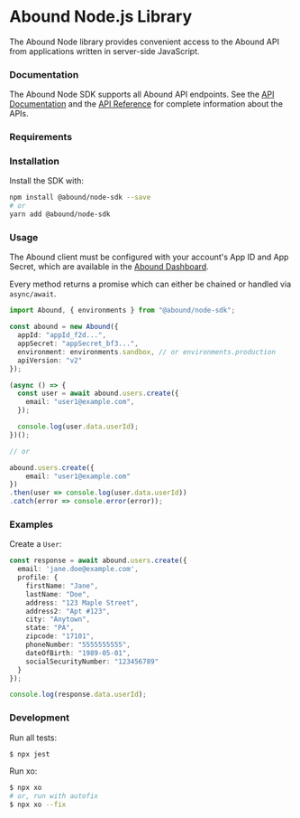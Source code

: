 
# Abound Node.js Library

The Abound Node library provides convenient access to the Abound API from applications written in server-side JavaScript.

### Documentation

The Abound Node SDK supports all Abound API endpoints. See the [API Documentation][docs] and the [API Reference][api-reference] for complete information about the APIs.

### Requirements
### Installation

Install the SDK with:

```sh
npm install @abound/node-sdk --save
# or
yarn add @abound/node-sdk
```

### Usage

The Abound client must be configured with your account's App ID and App Secret, which are available in the [Abound Dashboard][developer-dashboard].

Every method returns a promise which can either be chained or handled via `async/await`.

```ts
import Abound, { environments } from "@abound/node-sdk";

const abound = new Abound({
  appId: "appId_f2d...",
  appSecret: "appSecret_bf3...",
  environment: environments.sandbox, // or environments.production
  apiVersion: "v2"
});

(async () => {
  const user = await abound.users.create({
    email: "user1@example.com",
  });

  console.log(user.data.userId);
})();

// or

abound.users.create({
    email: "user1@example.com"
})
.then(user => console.log(user.data.userId))
.catch(error => console.error(error));
```

### Examples

Create a `User`:

```ts
const response = await abound.users.create({
  email: 'jane.doe@example.com',
  profile: {
    firstName: "Jane",
    lastName: "Doe",
    address: "123 Maple Street",
    address2: "Apt #123",
    city: "Anytown",
    state: "PA",
    zipcode: "17101",
    phoneNumber: "5555555555",
    dateOfBirth: "1989-05-01",
    socialSecurityNumber: "123456789"
  }
});

console.log(response.data.userId);
```

### Development

Run all tests:

```sh
$ npx jest
```

Run xo:
```sh
$ npx xo
# or, run with autofix
$ npx xo --fix
```

[docs]: https://docs.withabound.com/docs
[api-reference]: https://docs.withabound.com/reference/introduction
[developer-dashboard]: https://dev-dashboard.withabound.com/
